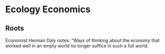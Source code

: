 # Ecology Economics

## Roots

Economist Herman Daly notes: “Ways of thinking about the economy that worked well in an empty world no longer suffice in such a full world.